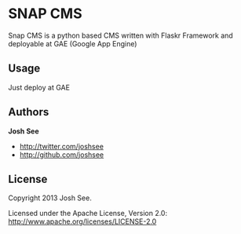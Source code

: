 SNAP CMS
=================

Snap CMS is a python based CMS written with Flaskr Framework and deployable at GAE (Google App Engine)

Usage
-------
Just deploy at GAE


Authors
-------

**Josh See**

+ http://twitter.com/joshsee
+ http://github.com/joshsee

License
---------------------

Copyright 2013 Josh See.

Licensed under the Apache License, Version 2.0: http://www.apache.org/licenses/LICENSE-2.0